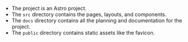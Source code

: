 - The project is an Astro project.
- The `src` directory contains the pages, layouts, and components.
- The `docs` directory contains all the planning and documentation for the project.
- The `public` directory contains static assets like the favicon.